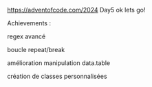<https://adventofcode.com/2024> Day5 ok lets go!

Achievements :

regex avancé

boucle repeat/break

amélioration manipulation data.table

création de classes personnalisées

